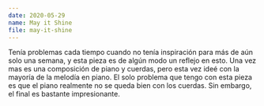 ```yaml
---
date: 2020-05-29
name: May it Shine
file: may-it-shine
---
```


Tenía problemas cada tiempo cuando no tenía inspiración para más de aún solo una semana, y esta pieza es de algún modo un reflejo en esto. Una vez mas es una composición de piano y cuerdas, pero esta vez ideé con la mayoría de la melodía en piano. El solo problema que tengo con esta pieza es que el piano realmente no se queda bien con los cuerdas. Sin embargo, el final es bastante impresionante.